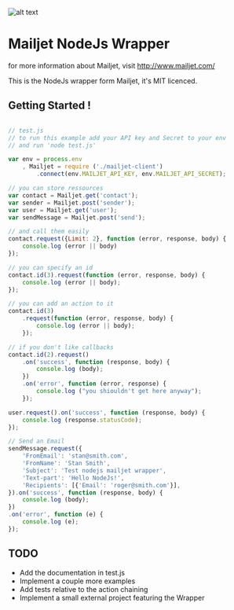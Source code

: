

![alt text](http://cdn.appstorm.net/web.appstorm.net/files/2012/02/mailjet_logo_200x200.png "Mailjet")

# Mailjet NodeJs Wrapper
for more information about Mailjet, visit http://www.mailjet.com/

This is the NodeJs wrapper form Mailjet, it's MIT licenced.

## Getting Started !

``` javascript

// test.js
// to run this example add your API key and Secret to your env
// and run 'node test.js'

var env = process.env
	, Mailjet = require ('./mailjet-client')
		.connect(env.MAILJET_API_KEY, env.MAILJET_API_SECRET);

// you can store ressources
var contact = Mailjet.get('contact');
var sender = Mailjet.post('sender');
var user = Mailjet.get('user');
var sendMessage = Mailjet.post('send');

// and call them easily
contact.request({Limit: 2}, function (error, response, body) {
	console.log (error || body)
});

// you can specify an id
contact.id(3).request(function (error, response, body) {
	console.log (error || body);
});

// you can add an action to it
contact.id(3)
	.request(function (error, response, body) {
		console.log (error || body);
	});

// if you don't like callbacks
contact.id(2).request()
	.on('success', function (response, body) {
		console.log (body);
	})
	.on('error', function (error, response) {
		console.log ("you shiouldn't get here anyway");
	});

user.request().on('success', function (response, body) {
	console.log (response.statusCode);
});

// Send an Email
sendMessage.request({
	'FromEmail': 'stan@smith.com',
	'FromName': 'Stan Smith',
	'Subject': 'Test nodejs mailjet wrapper',
	'Text-part': 'Hello NodeJs!',
	'Recipients': [{'Email': 'roger@smith.com'}],
}).on('success', function (response, body) {
	console.log (body);
})
.on('error', function (e) {
	console.log (e);
});

```

## TODO 
 - Add the documentation in test.js
 - Implement a couple more examples
 - Add tests relative to the action chaining
 - Implement a small external project featuring the Wrapper

